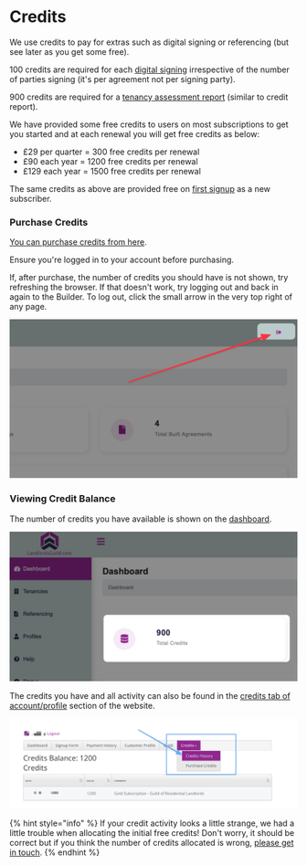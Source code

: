 # Credits

We use credits to pay for extras such as digital signing or referencing (but see later as you get some free).

100 credits are required for each [digital signing](digital-signing-1.md) irrespective of the number of parties signing (it's per agreement not per signing party).

900 credits are required for a [tenancy assessment report](referencing/new-report.md) (similar to credit report).

We have provided some free credits to users on most subscriptions to get you started and at each renewal you will get free credits as below:

* £29 per quarter = 300 free credits per renewal
* £90 each year = 1200 free credits per renewal
* £129 each year = 1500 free credits per renewal

The same credits as above are provided free on [first signup](https://landlordsguild.com/amember/signup) as a new subscriber.

### Purchase Credits

[You can purchase credits from here](https://www.landlordsguild.com/amember/signup/EAHIiqDlj).

Ensure you're logged in to your account before purchasing.

If, after purchase, the number of credits you should have is not shown, try refreshing the browser. If that doesn't work, try logging out and back in again to the Builder. To log out, click the small arrow in the very top right of any page.

![](<.gitbook/assets/CleanShot 2021-01-19 at 10.26.23@2x.png>)

### Viewing Credit Balance

The number of credits you have available is shown on the [dashboard](https://docs.landlordsguild.com).

![](<.gitbook/assets/CleanShot 2021-01-19 at 10.25.21@2x.png>)

The credits you have and all activity can also be found in the [credits tab of account/profile](https://www.landlordsguild.com/amember/credits) section of the website.

![](<.gitbook/assets/CleanShot 2021-01-28 at 15.23.43@2x.png>)

{% hint style="info" %}
If your credit activity looks a little strange, we had a little trouble when allocating the initial free credits! Don't worry, it should be correct but if you think the number of credits allocated is wrong, [please get in touch](https://www.landlordsguild.com/about-us/contact\_us/).
{% endhint %}
